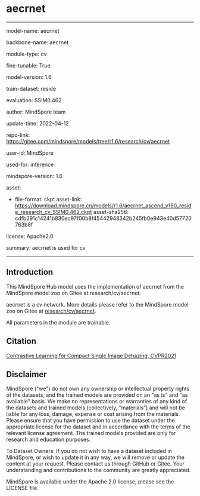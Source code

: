 # aecrnet

---

model-name: aecrnet

backbone-name: aecrnet

module-type: cv

fine-tunable: True

model-version: 1.6

train-dataset: reside

evaluation: SSIM0.462

author: MindSpore team

update-time: 2022-04-12

repo-link: <https://gitee.com/mindspore/models/tree/r1.6/research/cv/aecrnet>

user-id: MindSpore

used-for: inference

mindspore-version: 1.6

asset:

-
    file-format: ckpt
    asset-link: <https://download.mindspore.cn/models/r1.6/aecrnet_ascend_v160_reside_research_cv_SSIM0.462.ckpt>
    asset-sha256: cdfb291c14241b830ec97f00b8f45442948342b245fb0e943e40d57720763b8f

license: Apache2.0

summary: aecrnet is used for cv

---

## Introduction

This MindSpore Hub model uses the implementation of aecrnet from the MindSpore model zoo on Gitee at research/cv/aecrnet.

aecrnet is a cv network. More details please refer to the MindSpore model zoo on Gitee at [research/cv/aecrnet](https://gitee.com/mindspore/models/blob/r1.6/research/cv/aecrnet/README.md).

All parameters in the module are trainable.

## Citation

[Contrastive Learning for Compact Single Image Dehazing, CVPR2021](https://arxiv.org/abs/2104.09367)

## Disclaimer

MindSpore ("we") do not own any ownership or intellectual property rights of the datasets, and the trained models are provided on an "as is" and "as available" basis. We make no representations or warranties of any kind of the datasets and trained models (collectively, “materials”) and will not be liable for any loss, damage, expense or cost arising from the materials. Please ensure that you have permission to use the dataset under the appropriate license for the dataset and in accordance with the terms of the relevant license agreement. The trained models provided are only for research and education purposes.

To Dataset Owners: If you do not wish to have a dataset included in MindSpore, or wish to update it in any way, we will remove or update the content at your request. Please contact us through GitHub or Gitee. Your understanding and contributions to the community are greatly appreciated.

MindSpore is available under the Apache 2.0 license, please see the LICENSE file.
